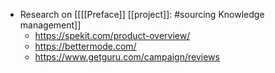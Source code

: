 - Research on [[[[Preface]] [[project]]: #sourcing Knowledge management]]
    - https://spekit.com/product-overview/
    - https://bettermode.com/
    - https://www.getguru.com/campaign/reviews
